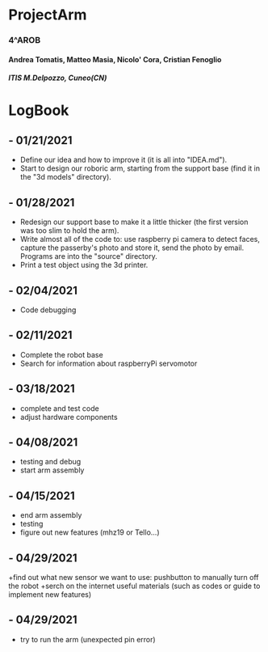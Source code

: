 # ProjectArm
### 4^AROB
#### Andrea Tomatis, Matteo Masia, Nicolo' Cora, Cristian Fenoglio
##### ITIS M.Delpozzo, Cuneo(CN)


# LogBook

## - **01/21/2021**
+ Define our idea and how to improve it (it is all into "IDEA.md").
+ Start to design our roboric arm, starting from the support base (find it in the "3d models" directory).

## - **01/28/2021**
+ Redesign our support base to make it a little thicker (the first version was too slim to hold the arm).
+ Write almost all of the code to: use raspberry pi camera to detect faces, capture the passerby's photo and store it, send the photo by email.
  Programs are into the "source" directory.
+ Print a test object using the 3d printer.

## - **02/04/2021**
+ Code debugging

## - **02/11/2021**
+ Complete the robot base
+ Search for information about raspberryPi servomotor

## - **03/18/2021**
+ complete and test code
+ adjust hardware components

## - **04/08/2021**
+ testing and debug
+ start arm assembly

## - **04/15/2021**
+ end arm assembly
+ testing
+ figure out new features (mhz19 or Tello...)

## - **04/29/2021**
+find out what new sensor we want to use: pushbutton to manually turn off the robot
+serch on the internet useful materials (such as codes or guide to implement new features)

## - **04/29/2021**
+ try to run the arm (unexpected pin error)
